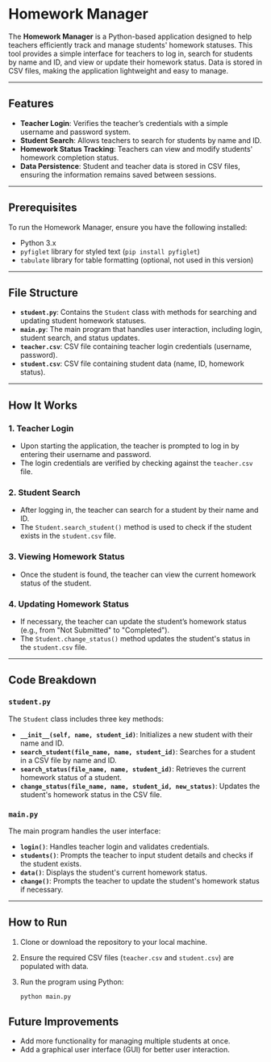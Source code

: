 # Homework Manager

The **Homework Manager** is a Python-based application designed to help teachers efficiently track and manage students' homework statuses. This tool provides a simple interface for teachers to log in, search for students by name and ID, and view or update their homework status. Data is stored in CSV files, making the application lightweight and easy to manage.

---

## Features

- **Teacher Login**: Verifies the teacher’s credentials with a simple username and password system.
- **Student Search**: Allows teachers to search for students by name and ID.
- **Homework Status Tracking**: Teachers can view and modify students' homework completion status.
- **Data Persistence**: Student and teacher data is stored in CSV files, ensuring the information remains saved between sessions.

---

## Prerequisites

To run the Homework Manager, ensure you have the following installed:
- Python 3.x
- `pyfiglet` library for styled text (`pip install pyfiglet`)
- `tabulate` library for table formatting (optional, not used in this version)

---

## File Structure

- **`student.py`**: Contains the `Student` class with methods for searching and updating student homework statuses.
- **`main.py`**: The main program that handles user interaction, including login, student search, and status updates.
- **`teacher.csv`**: CSV file containing teacher login credentials (username, password).
- **`student.csv`**: CSV file containing student data (name, ID, homework status).

---

## How It Works

### 1. **Teacher Login**
   - Upon starting the application, the teacher is prompted to log in by entering their username and password.
   - The login credentials are verified by checking against the `teacher.csv` file.

### 2. **Student Search**
   - After logging in, the teacher can search for a student by their name and ID.
   - The `Student.search_student()` method is used to check if the student exists in the `student.csv` file.

### 3. **Viewing Homework Status**
   - Once the student is found, the teacher can view the current homework status of the student.

### 4. **Updating Homework Status**
   - If necessary, the teacher can update the student’s homework status (e.g., from "Not Submitted" to "Completed").
   - The `Student.change_status()` method updates the student's status in the `student.csv` file.

---

## Code Breakdown

### `student.py`

The `Student` class includes three key methods:

- **`__init__(self, name, student_id)`**: Initializes a new student with their name and ID.
- **`search_student(file_name, name, student_id)`**: Searches for a student in a CSV file by name and ID.
- **`search_status(file_name, name, student_id)`**: Retrieves the current homework status of a student.
- **`change_status(file_name, name, student_id, new_status)`**: Updates the student's homework status in the CSV file.

### `main.py`

The main program handles the user interface:

- **`login()`**: Handles teacher login and validates credentials.
- **`students()`**: Prompts the teacher to input student details and checks if the student exists.
- **`data()`**: Displays the student's current homework status.
- **`change()`**: Prompts the teacher to update the student's homework status if necessary.

---

## How to Run

1. Clone or download the repository to your local machine.
2. Ensure the required CSV files (`teacher.csv` and `student.csv`) are populated with data.
3. Run the program using Python:

   ```bash
   python main.py

## Future Improvements
- Add more functionality for managing multiple students at once.
- Add a graphical user interface (GUI) for better user interaction.

